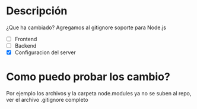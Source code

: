 # Descripción
¿Que ha cambiado?
Agregamos al gitignore soporte para Node.js

- [ ] Frontend
- [ ] Backend
- [x] Configuracion del server

# Como puedo probar los cambio?
Por ejemplo los archivos y la carpeta node.modules ya no se suben al repo, ver el archivo .gitignore completo
